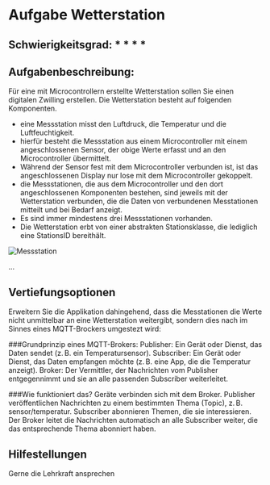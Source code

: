 # Aufgabe Wetterstation

## Schwierigkeitsgrad:  * * * *

## Aufgabenbeschreibung:
Für eine mit Microcontrollern erstellte Wetterstation sollen Sie einen digitalen Zwilling erstellen. Die Wetterstation besteht auf folgenden Komponenten.
- eine Messstation misst den Luftdruck, die Temperatur und die Luftfeuchtigkeit.
- hierfür besteht die Messstation aus einem Microcontroller mit einem angeschlossenen Sensor, der obige Werte erfasst und an den Microcontroller übermittelt.
- Während der Sensor fest mit dem Microcontroller verbunden ist, ist das angeschlossenen Display nur lose mit dem Microcontroller gekoppelt.
- die Messstationen, die aus dem Microcontroller und den dort angeschlossenen Komponenten bestehen, sind jeweils mit der Wetterstation verbunden, die die Daten von verbundenen Messtationen mitteilt und bei Bedarf anzeigt.
- Es sind immer mindestens drei Messstationen vorhanden.
- Die Wetterstation erbt von einer abstrakten Stationsklasse, die lediglich eine StationsID bereithält.
 
![Messstation](https://github.com/KlaraOppenheimerSchule/Einfuehrung_Programmieren_Uebungen/blob/f810656297fc0cded4ca834a53a59e4c19c49777/Modul%20OOP%20Design/%C3%9Cbungsaufgabe%20Wetterstation/Messstation.png)

...

## Vertiefungsoptionen
Erweitern Sie die Applikation dahingehend, dass die Messtationen die Werte nicht unmittelbar an eine Wetterstation weitergibt, sondern dies nach im Sinnes eines MQTT-Brockers umgestezt wird:

###Grundprinzip eines MQTT-Brokers:
Publisher: Ein Gerät oder Dienst, das Daten sendet (z. B. ein Temperatursensor).
Subscriber: Ein Gerät oder Dienst, das Daten empfangen möchte (z. B. eine App, die die Temperatur anzeigt).
Broker: Der Vermittler, der Nachrichten vom Publisher entgegennimmt und sie an alle passenden Subscriber weiterleitet.

###Wie funktioniert das?
Geräte verbinden sich mit dem Broker.
Publisher veröffentlichen Nachrichten zu einem bestimmten Thema (Topic), z. B. sensor/temperatur.
Subscriber abonnieren Themen, die sie interessieren.
Der Broker leitet die Nachrichten automatisch an alle Subscriber weiter, die das entsprechende Thema abonniert haben.

## Hilfestellungen
Gerne die Lehrkraft ansprechen
